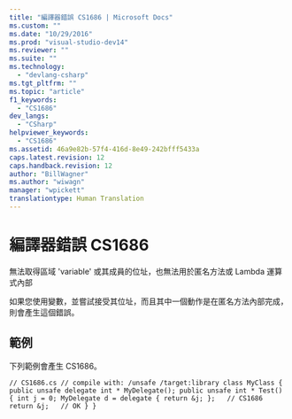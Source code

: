 ```yaml
---
title: "編譯器錯誤 CS1686 | Microsoft Docs"
ms.custom: ""
ms.date: "10/29/2016"
ms.prod: "visual-studio-dev14"
ms.reviewer: ""
ms.suite: ""
ms.technology: 
  - "devlang-csharp"
ms.tgt_pltfrm: ""
ms.topic: "article"
f1_keywords: 
  - "CS1686"
dev_langs: 
  - "CSharp"
helpviewer_keywords: 
  - "CS1686"
ms.assetid: 46a9e82b-57f4-416d-8e49-242bfff5433a
caps.latest.revision: 12
caps.handback.revision: 12
author: "BillWagner"
ms.author: "wiwagn"
manager: "wpickett"
translationtype: Human Translation
---
```

# 編譯器錯誤 CS1686
無法取得區域 'variable' 或其成員的位址，也無法用於匿名方法或 Lambda 運算式內部  
  
 如果您使用變數，並嘗試接受其位址，而且其中一個動作是在匿名方法內部完成，則會產生這個錯誤。  
  
## 範例  
 下列範例會產生 CS1686。  
  
```  
// CS1686.cs // compile with: /unsafe /target:library class MyClass { public unsafe delegate int * MyDelegate(); public unsafe int * Test() { int j = 0; MyDelegate d = delegate { return &j; };   // CS1686 return &j;   // OK } }  
```